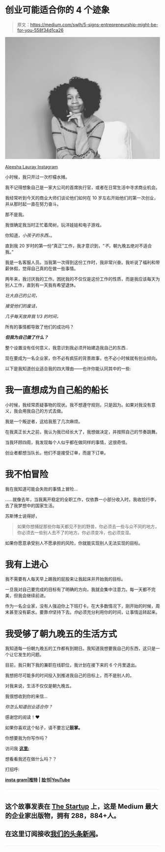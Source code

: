 # 创业可能适合你的 4 个迹象

> 原文：<https://medium.com/swlh/5-signs-entrepreneurship-might-be-for-you-558f34d1ca26>

![](img/4609fe8c1faae18b44e873871b6c7924.png)

[Aleesha Lauray Instagram](https://www.instagram.com/aleeshalauray/)

小时候，我只开过一次柠檬水摊。

我不记得想象自己是一家大公司的首席执行官，或者在日常生活中寻求商业机会。

我经常听到今天的商业大师们谈论他们如何在 10 岁左右开始他们的第一次创业，并从那时起一直在努力奋斗。

那不是我。

我很确定我当时正忙着爬树，玩洋娃娃和电子游戏。

你知道，*小孩子的东西。*。

直到我 20 岁时的第一份“真正”工作，我才意识到，“*不*，朝九晚五绝对不适合我。”

我是一名客服人员。当我第一次得到这份工作时，我非常兴奋。我听说了福利和带薪休假，觉得自己真的在做一些事情。

两年来，我讨厌我的工作。困扰我的不仅仅是这份工作的性质，而是我应该每天为别人工作，直到有一天我有希望退休。

*壮大自己的公司，*

*接受他们的废话，*

*几乎每天放弃我 1/3 的时间，*

所有的事情都导致了他们的成功吗？

***但我为自己做了什么？***

整个设置没有任何意义，我意识到我必须开始建造我自己的东西..

现在要成为一名企业家，你不必有疯狂的背景故事，也不必小时候就有创业倾向。

以下是我知道创业适合我的四大理由——也许你能认同其中的一些:

# 我一直想成为自己船的船长

小时候，我经常质疑事物的现状。我不想遵守规则，只是因为。如果对我没有意义，我会用我自己的方式去做。

我是一个叛逆者，这给我惹了几次麻烦。

在我真正长大之前，我认为我已经长大了，我想做决定，并按照自己的节奏跳舞。

当我环顾四周，我发现每个人似乎都在做同样的事情，这很奇怪。

创业者都想当队长。他们不是接受订单，而是下订单。

# 我不怕冒险

我在我知道可能会失败的事情上冒险…

……就像去年，当我离开稳定的全职工作，仅依靠一小部分收入时，我收拾行李，去了我梦想中的国家生活。

苏斯博士说得好，

> 如果你想捕捉那些你每天都见不到的野兽，你必须去一些与众不同的地方，你必须去一些别人去不了的地方。你必须变冷，也必须变湿。

如果你愿意承受别人不愿承担的风险，你就能实现别人无法实现的目标。

# 我有上进心

我不需要有人每天早上踢我的屁股来让我起床并开始我的目标。

一旦我对自己要完成的目标有了明确的方向，我就会集中注意力。每一天都不完美，但我会继续前进。

作为一名企业家，没有人强迫你上下班打卡。在大多数情况下，刚开始的时候，周末甚至没有薪水。要靠*你*坚持下去。*你*必须充分利用你的时间，让事情运转起来。

# 我受够了朝九晚五的生活方式

我知道每一份朝九晚五的工作都有到期日。我知道我想要我自己的东西，这只是一个让它发生的问题。

目前，我只剩下我的兼职在线职位，我计划在接下来的 6 个月里退出。

我想把尽可能多的时间投入到推进我自己的目标上，而不是别人的。

对我来说，生活不仅仅是朝九晚五。

我很想收到你的来信…

*你怎么知道创业适合你？*

感谢您的阅读！❤

如果你喜欢这个帖子，请不要忘记**鼓掌。**

你想要我为你写作吗？

访问我 [**这里:**](http://www.aleeshalauray.com)

想看看我还在做什么吗？？

打招呼:

[**insta gram**](http://www.instagram.com/aleeshalauray)**|**[**推特**](https://twitter.com/aleeshalauray) **|** [**脸书**](https://www.facebook.com/AleeshaLauray/)**|**[**YouTube**](https://www.youtube.com/channel/UC-Pz9gmpYAH0sMExmiC628w?view_as=subscriber)

![](img/731acf26f5d44fdc58d99a6388fe935d.png)

## 这个故事发表在 [The Startup](https://medium.com/swlh) 上，这是 Medium 最大的企业家出版物，拥有 288，884+人。

## 在这里订阅接收[我们的头条新闻](http://growthsupply.com/the-startup-newsletter/)。

![](img/731acf26f5d44fdc58d99a6388fe935d.png)